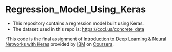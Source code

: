 # Regression_Model_Using_Keras
- This repository contains a regression model built using Keras.
- The dataset used in this repo is: https://cocl.us/concrete_data

-This code is the final assignment of [Introduction to Deep Learning & Neural Networks with Keras](https://www.coursera.org/learn/introduction-to-deep-learning-with-keras?specialization=ai-engineer) provided by [IBM](https://www.ibm.com/eg-en) on [Coursera](https://www.coursera.org/).
